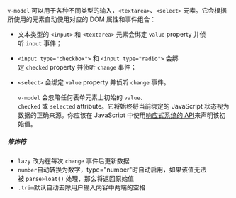 `v-model` 可以用于各种不同类型的输入，`<textarea>`、`<select>` 元素。它会根据所使用的元素自动使用对应的 DOM 属性和事件组合：
- 文本类型的 `<input>` 和 `<textarea>` 元素会绑定 `value` property 并侦听 `input` 事件；
- `<input type="checkbox">` 和 `<input type="radio">` 会绑定 `checked` property 并侦听 `change` 事件；
- `<select>` 会绑定 `value` property 并侦听 `change` 事件。

	`v-model` 会忽略任何表单元素上初始的 `value`、`checked` 或 `selected` attribute。它将始终将当前绑定的 JavaScript 状态视为数据的正确来源。你应该在 JavaScript 中使用[响应式系统的 API](https://cn.vuejs.org/api/reactivity-core.html#reactivity-api-core)来声明该初始值。

##### 修饰符

- `lazy` 改为在每次 `change` 事件后更新数据
- `number`自动转换为数字，type="number"时自动启用，如果该值无法被 `parseFloat()` 处理，那么将返回原始值
-  `.trim`[​](https://cn.vuejs.org/guide/essentials/forms.html#trim)默认自动去除用户输入内容中两端的空格

